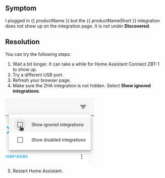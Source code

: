 ## Symptom

I plugged in {{ productName }} but the {{ productNameShort }} integration does not show up on the integration page. It is not under **Discovered**.

## Resolution

You can try the following steps:

1. Wait a bit longer. It can take a while for Home Assistant Connect&nbsp;ZBT-1 to show up.
2. Try a different USB port.
3. Refresh your browser page.
4. Make sure the ZHA integration is not hidden. Select **Show ignored integrations**.

  ![Screenshot showing the option to show ignored integrations](/static/img/connect-zbt-1/conbee-migrate-zha-23.png)

5. Restart Home Assistant.

